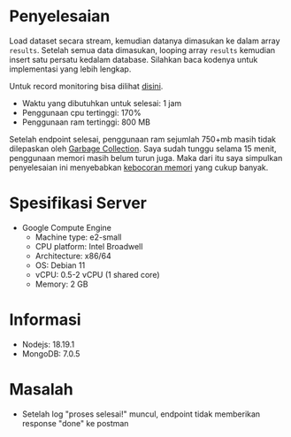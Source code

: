 # Penyelesaian
Load dataset secara stream, kemudian datanya dimasukan ke dalam array ```results```. Setelah semua data dimasukan, looping array ```results``` kemudian insert satu persatu kedalam database. Silahkan baca kodenya untuk implementasi yang lebih lengkap.

Untuk record monitoring bisa dilihat [disini](https://youtu.be/qxIOqkejPVM).

- Waktu yang dibutuhkan untuk selesai: 1 jam
- Penggunaan cpu tertinggi: 170%
- Penggunaan ram tertinggi: 800 MB

Setelah endpoint selesai, penggunaan ram sejumlah 750+mb masih tidak dilepaskan oleh [Garbage Collection](https://javascript.info/garbage-collection). Saya sudah tunggu selama 15 menit, penggunaan memori masih belum turun juga. Maka dari itu saya simpulkan penyelesaian ini menyebabkan [kebocoran memori](https://learn.snyk.io/lesson/memory-leaks) yang cukup banyak.

# Spesifikasi Server
- Google Compute Engine
  - Machine type: e2-small
  - CPU platform: Intel Broadwell
  - Architecture: x86/64
  - OS: Debian 11
  - vCPU: 0.5-2 vCPU (1 shared core)
  - Memory: 2 GB

# Informasi
- Nodejs: 18.19.1
- MongoDB: 7.0.5

# Masalah
- Setelah log "proses selesai!" muncul, endpoint tidak memberikan response "done" ke postman

